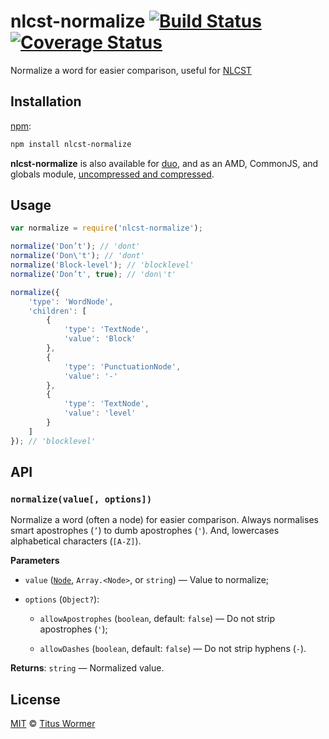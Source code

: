 # nlcst-normalize [![Build Status][travis-badge]][travis] [![Coverage Status][codecov-badge]][codecov]

Normalize a word for easier comparison, useful for [NLCST][nlcst]

## Installation

[npm][npm-install]:

```bash
npm install nlcst-normalize
```

**nlcst-normalize** is also available for [duo][duo-install], and as an
AMD, CommonJS, and globals module, [uncompressed and compressed][releases].

## Usage

```js
var normalize = require('nlcst-normalize');

normalize('Don’t'); // 'dont'
normalize('Don\'t'); // 'dont'
normalize('Block-level'); // 'blocklevel'
normalize('Don’t', true); // 'don\'t'

normalize({
    'type': 'WordNode',
    'children': [
        {
            'type': 'TextNode',
            'value': 'Block'
        },
        {
            'type': 'PunctuationNode',
            'value': '-'
        },
        {
            'type': 'TextNode',
            'value': 'level'
        }
    ]
}); // 'blocklevel'
```

## API

### `normalize(value[, options])`

Normalize a word (often a node) for easier comparison.  Always
normalises smart apostrophes (`’`) to dumb apostrophes (`'`).
And, lowercases alphabetical characters (`[A-Z]`).

**Parameters**

*   `value` ([`Node`][nlcst-node], `Array.<Node>`, or `string`)
    — Value to normalize;

*   `options` (`Object?`):

    *   `allowApostrophes` (`boolean`, default: `false`)
        — Do not strip apostrophes (`'`);

    *   `allowDashes` (`boolean`, default: `false`)
        — Do not strip hyphens (`-`).

**Returns**: `string` — Normalized value.

## License

[MIT][license] © [Titus Wormer][author]

<!-- Definitions -->

[travis-badge]: https://img.shields.io/travis/wooorm/nlcst-normalize.svg

[travis]: https://travis-ci.org/wooorm/nlcst-normalize

[codecov-badge]: https://img.shields.io/codecov/c/github/wooorm/nlcst-normalize.svg

[codecov]: https://codecov.io/github/wooorm/nlcst-normalize

[npm-install]: https://docs.npmjs.com/cli/install

[duo-install]: http://duojs.org/#getting-started

[releases]: https://github.com/wooorm/nlcst-normalize/releases

[license]: LICENSE

[author]: http://wooorm.com

[nlcst]: https://github.com/wooorm/nlcst

[nlcst-node]: https://github.com/wooorm/nlcst#node
